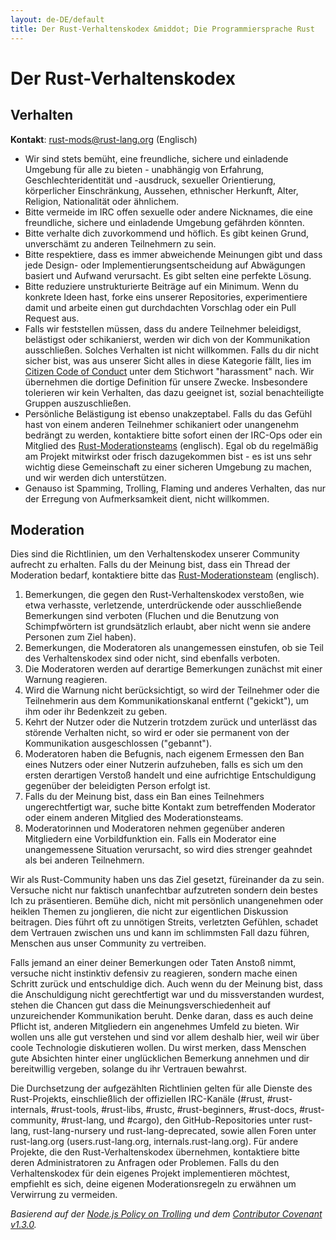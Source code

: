 ```yaml
---
layout: de-DE/default
title: Der Rust-Verhaltenskodex &middot; Die Programmiersprache Rust
---
```


# Der Rust-Verhaltenskodex

## Verhalten

**Kontakt**: [rust-mods@rust-lang.org](mailto:rust-mods@rust-lang.org) (Englisch)

* Wir sind stets bemüht, eine freundliche, sichere und einladende Umgebung für alle zu bieten - unabhängig von Erfahrung, Geschlechteridentität und -ausdruck, sexueller Orientierung, körperlicher Einschränkung, Aussehen, ethnischer Herkunft, Alter, Religion, Nationalität oder ähnlichem.
* Bitte vermeide im IRC offen sexuelle oder andere Nicknames, die eine freundliche, sichere und einladende Umgebung gefährden könnten.
* Bitte verhalte dich zuvorkommend und höflich. Es gibt keinen Grund, unverschämt zu anderen Teilnehmern zu sein.
* Bitte respektiere, dass es immer abweichende Meinungen gibt und dass jede Design- oder Implementierungsentscheidung auf Abwägungen basiert und Aufwand verursacht. Es gibt selten eine perfekte Lösung.
* Bitte reduziere unstrukturierte Beiträge auf ein Minimum. Wenn du konkrete Ideen hast, forke eins unserer Repositories, experimentiere damit und arbeite einen gut durchdachten Vorschlag oder ein Pull Request aus.
* Falls wir feststellen müssen, dass du andere Teilnehmer beleidigst, belästigst oder schikanierst, werden wir dich von der Kommunikation ausschließen. Solches Verhalten ist nicht willkommen. Falls du dir nicht sicher bist, was aus unserer Sicht alles in diese Kategorie fällt, lies im <a href="http://citizencodeofconduct.org/">Citizen Code of Conduct</a> unter dem Stichwort "harassment" nach. Wir übernehmen die dortige Definition für unsere Zwecke. Insbesondere tolerieren wir kein Verhalten, das dazu geeignet ist, sozial benachteiligte Gruppen auszuschließen.
* Persönliche Belästigung ist ebenso unakzeptabel. Falls du das Gefühl hast von einem anderen Teilnehmer schikaniert oder unangenehm bedrängt zu werden, kontaktiere bitte sofort einen der IRC-Ops oder ein Mitglied des [Rust-Moderationsteams](/team.html#Moderation-team) (englisch). Egal ob du regelmäßig am Projekt mitwirkst oder frisch dazugekommen bist - es ist uns sehr wichtig diese Gemeinschaft zu einer sicheren Umgebung zu machen, und wir werden dich unterstützen.
* Genauso ist Spamming, Trolling, Flaming und anderes Verhalten, das nur der Erregung von Aufmerksamkeit dient, nicht willkommen.

## Moderation

Dies sind die Richtlinien, um den Verhaltenskodex unserer Community aufrecht zu erhalten. Falls du der Meinung bist, dass ein Thread der Moderation bedarf, kontaktiere bitte das [Rust-Moderationsteam](/team.html#Moderation-team) (englisch).

1. Bemerkungen, die gegen den Rust-Verhaltenskodex verstoßen, wie etwa verhasste, verletzende, unterdrückende oder ausschließende Bemerkungen sind verboten (Fluchen und die Benutzung von Schimpfwörtern ist grundsätzlich erlaubt, aber nicht wenn sie andere Personen zum Ziel haben).
2. Bemerkungen, die Moderatoren als unangemessen einstufen, ob sie Teil des Verhaltenskodex sind oder nicht, sind ebenfalls verboten.
3. Die Moderatoren werden auf derartige Bemerkungen zunächst mit einer Warnung reagieren.
4. Wird die Warnung nicht berücksichtigt, so wird der Teilnehmer oder die Teilnehmerin aus dem Kommunikationskanal entfernt ("gekickt"), um ihm oder ihr Bedenkzeit zu geben.
5. Kehrt der Nutzer oder die Nutzerin trotzdem zurück und unterlässt das störende Verhalten nicht, so wird er oder sie permanent von der Kommunikation ausgeschlossen ("gebannt").
6. Moderatoren haben die Befugnis, nach eigenem Ermessen den Ban eines Nutzers oder einer Nutzerin aufzuheben, falls es sich um den ersten derartigen Verstoß handelt und eine aufrichtige Entschuldigung gegenüber der beleidigten Person erfolgt ist.
7. Falls du der Meinung bist, dass ein Ban eines Teilnehmers ungerechtfertigt war, suche bitte Kontakt zum betreffenden Moderator oder einem anderen Mitglied des Moderationsteams.
8. Moderatorinnen und Moderatoren nehmen gegenüber anderen Mitgliedern eine Vorbildfunktion ein. Falls ein Moderator eine unangemessene Situation verursacht, so wird dies strenger geahndet als bei anderen Teilnehmern.

Wir als Rust-Community haben uns das Ziel gesetzt, füreinander da zu sein. Versuche nicht nur faktisch unanfechtbar aufzutreten sondern dein bestes Ich zu präsentieren. Bemühe dich, nicht mit persönlich unangenehmen oder heiklen Themen zu jonglieren, die nicht zur eigentlichen Diskussion beitragen. Dies führt oft zu unnötigen Streits, verletzten Gefühlen, schadet dem Vertrauen zwischen uns und kann im schlimmsten Fall dazu führen, Menschen aus unser Community zu vertreiben.

Falls jemand an einer deiner Bemerkungen oder Taten Anstoß nimmt, versuche nicht instinktiv defensiv zu reagieren, sondern mache einen Schritt zurück und entschuldige dich. Auch wenn du der Meinung bist, dass die Anschuldigung nicht gerechtfertigt war und du missverstanden wurdest, stehen die Chancen gut dass die Meinungsverschiedenheit auf unzureichender Kommunikation beruht. Denke daran, dass es auch deine Pflicht ist, anderen Mitgliedern ein angenehmes Umfeld zu bieten. Wir wollen uns alle gut verstehen und sind vor allem deshalb hier, weil wir über coole Technologie diskutieren wollen. Du wirst merken, dass Menschen gute Absichten hinter einer unglücklichen Bemerkung annehmen und dir bereitwillig vergeben, solange du ihr Vertrauen bewahrst.

Die Durchsetzung der aufgezählten Richtlinien gelten für alle Dienste des Rust-Projekts, einschließlich der offiziellen IRC-Kanäle (#rust, #rust-internals, #rust-tools, #rust-libs, #rustc, #rust-beginners, #rust-docs, #rust-community, #rust-lang, und #cargo), den GitHub-Repositories unter rust-lang, rust-lang-nursery und rust-lang-deprecated, sowie allen Foren unter rust-lang.org (users.rust-lang.org, internals.rust-lang.org). Für andere Projekte, die den Rust-Verhaltenskodex übernehmen, kontaktiere bitte deren Administratoren zu Anfragen oder Problemen. Falls du den Verhaltenskodex für dein eigenes Projekt implementieren möchtest, empfiehlt es sich, deine eigenen Moderationsregeln zu erwähnen um Verwirrung zu vermeiden.

*Basierend auf der [Node.js Policy on Trolling](http://blog.izs.me/post/30036893703/policy-on-trolling) und dem [Contributor Covenant v1.3.0](https://www.contributor-covenant.org/version/1/3/0/).*

